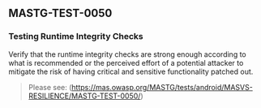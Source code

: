 ##  MASTG-TEST-0050

### Testing Runtime Integrity Checks

Verify that the runtime integrity checks are strong enough according to what is recommended or the perceived effort of a potential attacker to mitigate the risk of having critical and sensitive functionality patched out.

> Please see: (https://mas.owasp.org/MASTG/tests/android/MASVS-RESILIENCE/MASTG-TEST-0050/)